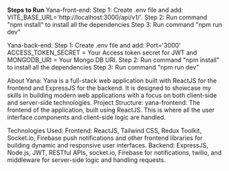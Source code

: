 **Steps to Run**
Yana-front-end: 
Step 1: Create .env file and add: VITE_BASE_URL='http://localhost:3000/api/v1/'. 
Step 2: Run command "npm install" to install all the dependencies 
Step 3: Run command "npm run dev"

Yana-back-end: 
Step 1: Create .env file and add: Port='3000' ACCESS_TOKEN_SECRET = Your Access token secret for JWT and MONGODB_URI = Your Mongo DB URI.
Step 2: Run command "npm install" to install all the dependencies 
Step 3: Run command "npm run dev"

About Yana:
Yana is a full-stack web application built with ReactJS for the frontend and ExpressJS for the backend. It is designed to showcase my skills in building modern web applications with a focus on both client-side and server-side technologies.
Project Structure: yana-frontend: The frontend of the application, built using ReactJS. This is where all the user interface components and client-side logic are handled.

Technologies Used:
Frontend: ReactJS, Tailwind CSS, Redux Toolkit, Socket.io, Firebase push notifications and other frontend libraries for building dynamic and responsive user interfaces. 
Backend: ExpressJS, Node.js, JWT, RESTful APIs, socket.io, Firebase for notifications, twilio, and middleware for server-side logic and handling requests.
